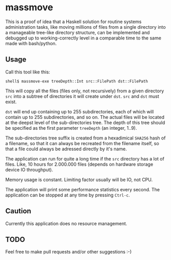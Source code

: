 # massmove

This is a proof of idea that a Haskell solution for routine systems administration tasks, like moving millions of files from a single directory into a manageable tree-like directory structure, can be implemented and debugged up to working-correctly level in a comparable time to the same made with bash/python.

## Usage

Call this tool like this:

```
shell$ massmove-exe treeDepth::Int src::FilePath dst::FilePath
```

This will copy all the files (files only, not recursively) from a given directory `src` into a subtree of directories it will create under `dst`. `src` and `dst` must exist.

`dst` will end up containing up to 255 subdirectories, each of which will contain up to 255 subdirectories, and so on. The actual files will be located at the deepst level of the sub-directories tree. The depth of this tree should be specified as the first parameter `treeDepth` (an integer, 1..9).

The sub-directories tree suffix is created from a hexadimical `SHA256` hash of a filename, so that it can always be recreated from the filename itself, so that a file could always be adressed directly by it's name.

The application can run for quite a long time if the `src` directory has a lot of files. Like, 10 hours for 2.000.000 files (depends on hardware storage device IO throughput). 

Memory usage is constant. Limiting factor usually will be IO, not CPU.

The application will print some performance statistics every second. The application can be stopped at any time by pressing `Ctrl-c`.

## Caution

Currently this application does no resource management.

## TODO

Feel free to make pull requests and/or other suggestions :-)

